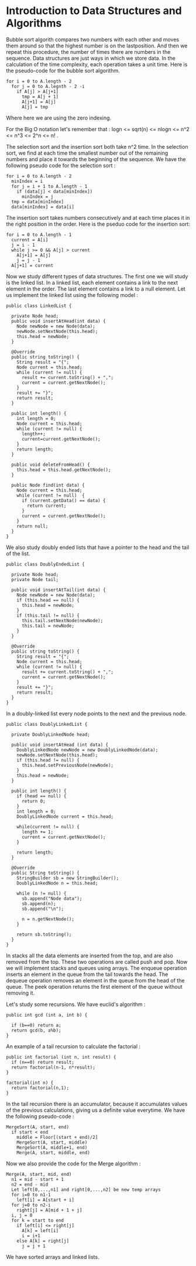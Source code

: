 # Introduction to Data Structures and Algorithms

Bubble sort algorith compares two numbers with each other and moves them around so that the highest number is on the lastposition. And then we repeat this procedure, the number of times there are numbers in the sequence. Data structures are just ways in which we store data. In the calculation of the time complexity, each operation takes a unit time. Here is the pseudo-code for the bubble sort algorithm.

```
for i = 0 to A.length - 2
  for j = 0 to A.legnth - 2 -i
    if A[j] > A[j+1]
      tmp = A[j + 1]
      A[j+1] = A[j]
      A[j] = tmp
```

Where here we are using the zero indexing.

For the Big O notation let's remember that : logn <= sqrt(n) <= nlogn <= n^2 <= n^3 <= 2^n <= n! .

The selection sort and the insertion sort  both take n^2 time. In the selection sort, we find at each time the smallest number out of the remaining numbers and place it towards the beginning of the sequence. We have the following pseudo code for the selection sort :

```
for i = 0 to A.length - 2
  minIndex = i
  for j = i + 1 to A.length - 1
    if (data[j] < data[minIndex])
      minIndex = j
  tmp = data[minIndex]
  data[minIndex] = data[i]
```

The insertion sort takes numbers consecutively and at each time places it in the right position in the order. Here is the pseduo code for the insertion sort:

```
for i = 0 to A.length - 1
  current = A[i]
  j = i - 1
  while j >= 0 && A[j] > current
    A[j+1] = A[j]
    j = j - 1
  A[j+1] = current
```

Now we study different types of data structures. The first one we will study is the linked list. In a linked list, each element contains a link to the next element in the order. The last element contains a link to a null element. Let us implement the linked list using the following model :

```
public class LinkedList {

  private Node head;
  public void insertAtHead(int data) {
    Node newNode = new Node(data);
    newNode.setNextNode(this.head);
    this.head = newNode;
  }
  
  @Override
  public string toString() {
    String result = "{";
    Node current = this.head;
    while (current != null) {
      result += current.toString() + ",";
      current = current.getNextNode();
    }
    result += "}";
    return result;
  } 
  
  public int length() {
    int length = 0;
    Node current = this.head;
    while (current != null) {
      length++;
      current=current.getNextNode();
    }
    return length;
  }
  
  public void deleteFromHead() {
    this.head = this.head.getNextNode();
  }
  
  public Node find(int data) {
    Node current = this.head;
    while (current != null)  {
      if (current.getData() == data) {
        return current;
      }
      current = current.getNextNode();
    }
    return null;
  }
}
```
We also study doubly ended lists that have a pointer to the head and the tail of the list. 

```
public class DoublyEndedList {

  private Node head;
  private Node tail;
  
  public void insertAtTail(int data) {
    Node newNode = new Node(data);
    if (this.head == null) {
      this.head = newNode;
    }
    if (this.tail != null) {
      this.tail.setNextNode(newNode);
      this.tail = newNode;
    }
  }
  
  @Override
  public string toString() {
    String result = "{";
    Node current = this.head;
    while (current != null) {
      result += current.toString() + ",";
      current = current.getNextNode();
    }
    result += "}";
    return result;
  }
}
```

In a doubly-linked list every node points to the next and the previous node.

```
public class DoublyLinkedList {
  
  private DoublyLinkedNode head;
  
  public void insertAtHead (int data) {
    DoublyLinkedNode newNode = new DoublyLinkedNode(data);
    newNode.setNextNode(this.head);
    if (this.head != null) {
      this.head.setPreviousNode(newNode);
    }
    this.head = newNode;
  }
  
  public int length() {
    if (head == null) {
      return 0;
    }
    int length = 0;
    DoublyLinkedNode current = this.head;
    
    while(current != null) {
      length += 1;
      current = current.getNextNode();
    }
    
    return length;
  }
  
  @Override 
  public String toString() {
    StringBuilder sb = new StringBuilder();
    DoublyLinkedNode n = this.head;
    
    while (n != null) {
      sb.append("Node data");
      sb.append(n);
      sb.append("\n");
      
      n = n.getNextNode();
    }
    
    return sb.toString();
  }
}
```
In stacks all the data elements are inserted from the top, and are also removed from the top. These two operations are called push and pop. Now we will implement stacks and queues using arrays. The enqueue operation inserts an element in the queue from the tail towards the head. The dequeue operation removes an element in the queue from the head of the queue. The peek operation returns the first element of the queue without removing it. 

Let's study some recursions. We have euclid's algorithm :

```
public int gcd (int a, int b) {

  if (b==0) return a;
  return gcd(b, a%b);
}
```

An example of a tail recursion to calculate the factorial :

```
public int factorial (int n, int result) {
  if (n==0) return result;
  return factorial(n-1, n*result);
}

factorial(int n) {
  return factorial(n,1);
}
```

In the tail recursion there is an accumulator, because it accumulates values of the previous calculations, giving us a definite value everytime. We have the following pseudo-code : 

```
MergeSort(A, start, end)
  if start < end 
    middle = Floor[(start + end)/2]
    MergeSort(A, start, middle)
    MergeSort(A, middle+1, end)
    Merge(A, start, middle, end)
```
Now we also provide the code for the Merge algorithm :

```
Merge(A, start, mid, end)
  n1 = mid - start + 1
  n2 = end - mid
  Let left[0,...,n1] and right[0,...,n2] be new temp arrays
  for i=0 to n1-1
    left[i] = A[start + i]
  for j=0 to n2-i
    right[j] = A[mid + 1 + j]
  i, j = 0
  for k = start to end
    if left[i] <= right[j]
      A[k] = left[i]
      i = i+1
    else A[k] = right[j]
      j = j + 1
```
We have sorted arrays and linked lists. 
